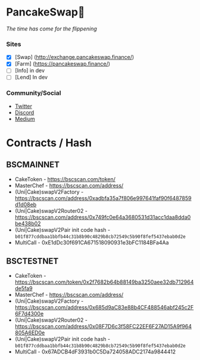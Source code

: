 # PancakeSwap🥞

*The time has come for the flippening*

### Sites

- [x] [Swap] (http://exchange.pancakeswap.finance/)
- [x] [Farm] (https://pancakeswap.finance/)
- [ ] [Info] in dev
- [ ] [Lend] In dev

### Community/Social
- [Twitter](https://twitter.com/PancakeSwap)
- [Discord](https://discord.gg/gQQrGqU)
- [Medium](https://medium.com/@pancakeswap)

# Contracts / Hash
  
## BSCMAINNET

- CakeToken - https://bscscan.com/token/
- MasterChef - https://bscscan.com/address/
- (Uni|Cake)swapV2Factory - https://bscscan.com/address/0xadbfa35a7f806e997641faf90f6487859d1d08eb
- (Uni|Cake)swapV2Router02 - https://bscscan.com/address/0x749fc0e64a3680531d31acc1daa8dda0be438b02
- (Uni|Cake)swapV2Pair init code hash - `b01f877cddbaa1bbfb44c31b8b90c4829b8cb72549c5b90f8fef5437ebab0d2e`
- MultiCall - 0xE1dDc30f691CA671518090931e3bFC1184BFa4Aa

## BSCTESTNET

- CakeToken - https://bscscan.com/token/0x2f7682b64b88149ba3250aee32db712964de5fa9
- MasterChef - https://bscscan.com/address/
- (Uni|Cake)swapV2Factory - https://bscscan.com/address/0x685d9aC83e88b4CF488546abf245c2F6F7d4300e
- (Uni|Cake)swapV2Router02 - https://bscscan.com/address/0x08F7D6c3f58FC22EF6F27AD15A9f964805A6ED0e
- (Uni|Cake)swapV2Pair init code hash - `b01f877cddbaa1bbfb44c31b8b90c4829b8cb72549c5b90f8fef5437ebab0d2e`
- MultiCall - 0x67ADCB4dF3931b0C5Da724058ADC2174a9844412
